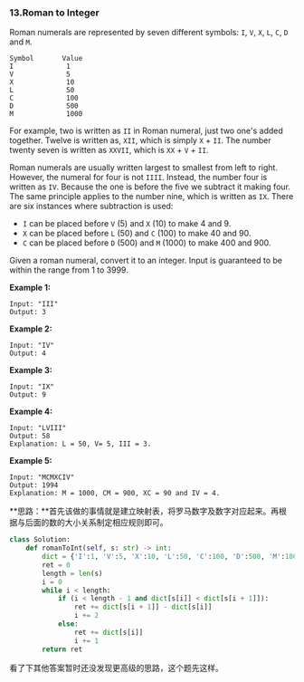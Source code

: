 ### 13.Roman  to Integer

Roman numerals are represented by seven different symbols: `I`, `V`, `X`, `L`, `C`, `D` and `M`.

```
Symbol       Value
I             1
V             5
X             10
L             50
C             100
D             500
M             1000
```

For example, two is written as `II` in Roman numeral, just two one's added together. Twelve is written as, `XII`, which is simply `X` + `II`. The number twenty seven is written as `XXVII`, which is `XX` + `V` + `II`.

Roman numerals are usually written largest to smallest from left to right. However, the numeral for four is not `IIII`. Instead, the number four is written as `IV`.  Because the one is before the five we subtract it making four. The same  principle applies to the number nine, which is written as `IX`. There are six instances where subtraction is used:

- `I` can be placed before `V` (5) and `X` (10) to make 4 and 9. 
- `X` can be placed before `L` (50) and `C` (100) to make 40 and 90. 
- `C` can be placed before `D` (500) and `M` (1000) to make 400 and 900.

Given a roman numeral, convert it to an integer. Input is guaranteed to be within the range from 1 to 3999.

**Example 1:**

```
Input: "III"
Output: 3
```

**Example 2:**

```
Input: "IV"
Output: 4
```

**Example 3:**

```
Input: "IX"
Output: 9
```

**Example 4:**

```
Input: "LVIII"
Output: 58
Explanation: L = 50, V= 5, III = 3.
```

**Example 5:**

```
Input: "MCMXCIV"
Output: 1994
Explanation: M = 1000, CM = 900, XC = 90 and IV = 4.
```

**思路：**首先该做的事情就是建立映射表，将罗马数字及数字对应起来。再根据与后面的数的大小关系制定相应规则即可。

```python
class Solution:
    def romanToInt(self, s: str) -> int:
        dict = {'I':1, 'V':5, 'X':10, 'L':50, 'C':100, 'D':500, 'M':1000}
        ret = 0
        length = len(s)
        i = 0
        while i < length:
            if (i < length - 1 and dict[s[i]] < dict[s[i + 1]]):
                ret += dict[s[i + 1]] - dict[s[i]]
                i += 2
            else:
                ret += dict[s[i]]
                i += 1
        return ret
```

看了下其他答案暂时还没发现更高级的思路，这个题先这样。